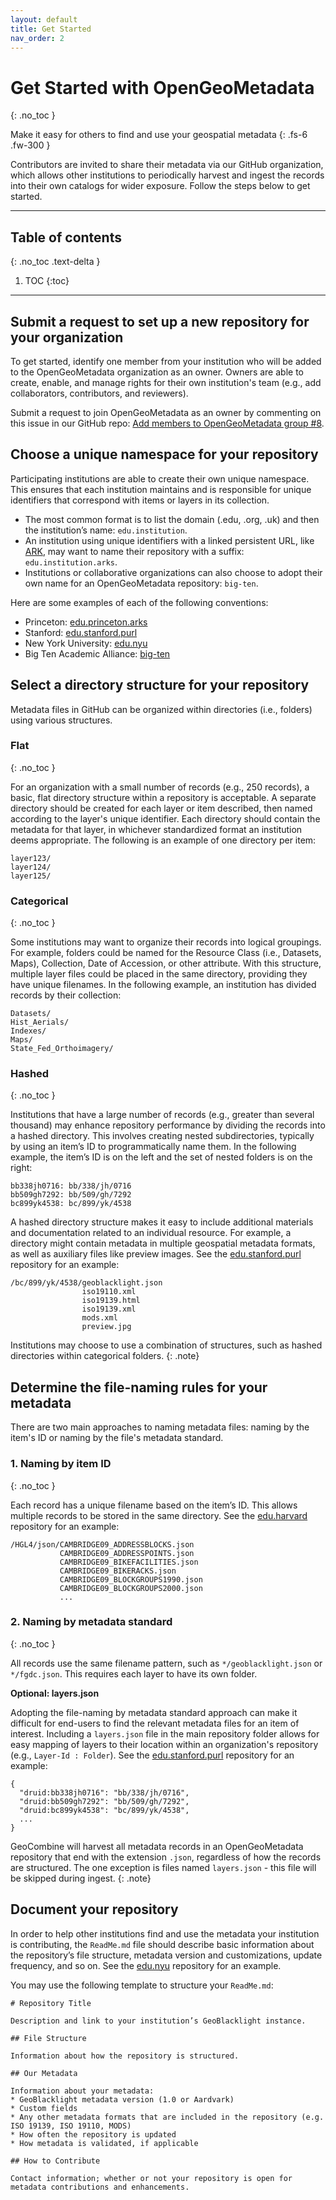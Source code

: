 ```yaml
---
layout: default
title: Get Started
nav_order: 2
---
```


# Get Started with OpenGeoMetadata
{: .no_toc }

Make it easy for others to find and use your geospatial metadata
{: .fs-6 .fw-300 }

Contributors are invited to share their metadata via our GitHub organization, which allows other institutions to periodically harvest and ingest the records into their own catalogs for wider exposure. Follow the steps below to get started.

---
## Table of contents
{: .no_toc .text-delta }

1. TOC
{:toc}

---

## Submit a request to set up a new repository for your organization

To get started, identify one member from your institution who will be added to the OpenGeoMetadata organization as an owner. Owners are able to create, enable, and manage rights for their own institution's team (e.g., add collaborators, contributors, and reviewers).

Submit a request to join OpenGeoMetadata as an owner by commenting on this issue in our GitHub repo: [Add members to OpenGeoMetadata group #8](https://github.com/OpenGeoMetadata/metadatarepository/issues/8).

## Choose a unique namespace for your repository

Participating institutions are able to create their own unique namespace. This ensures that each institution maintains and is responsible for unique identifiers that correspond with items or layers in its collection.

* The most common format is to list the domain (.edu, .org, .uk) and then the institution’s name: `edu.institution`.
* An institution using unique identifiers with a linked persistent URL, like [ARK](https://en.wikipedia.org/wiki/Archival_Resource_Key), may want to name their repository with a suffix: `edu.institution.arks`.
* Institutions or collaborative organizations can also choose to adopt their own name for an OpenGeoMetadata repository: `big-ten`.

Here are some examples of each of the following conventions:
* Princeton: [edu.princeton.arks](https://github.com/OpenGeoMetadata/edu.princeton.arks)
* Stanford: [edu.stanford.purl](https://github.com/OpenGeoMetadata/edu.stanford.purl)
* New York University: [edu.nyu](https://github.com/OpenGeoMetadata/edu.nyu)
* Big Ten Academic Alliance: [big-ten](https://github.com/OpenGeoMetadata/big-ten)

## Select a directory structure for your repository

Metadata files in GitHub can be organized within directories (i.e., folders) using various structures.

### Flat
{: .no_toc }

For an organization with a small number of records (e.g., 250 records), a basic, flat directory structure within a repository is acceptable. A separate directory should be created for each layer or item described, then named according to the layer's unique identifier. Each directory should contain the metadata for that layer, in whichever standardized format an institution deems appropriate. The following is an example of one directory per item:

```
layer123/
layer124/
layer125/
```

### Categorical
{: .no_toc }

Some institutions may want to organize their records into logical groupings. For example, folders could be named for the Resource Class (i.e., Datasets, Maps), Collection, Date of Accession, or other attribute. With this structure, multiple layer files could be placed in the same directory, providing they have unique filenames. In the following example, an institution has divided records by their collection:

```
Datasets/
Hist_Aerials/
Indexes/
Maps/
State_Fed_Orthoimagery/
```

### Hashed
{: .no_toc }

Institutions that have a large number of records (e.g., greater than several thousand) may enhance repository performance by dividing the records into a hashed directory. This involves creating nested subdirectories, typically by using an item’s ID to programmatically name them. In the following example, the item’s ID is on the left and the set of nested folders is on the right:

```
bb338jh0716: bb/338/jh/0716
bb509gh7292: bb/509/gh/7292
bc899yk4538: bc/899/yk/4538
```



A hashed directory structure makes it easy to include additional materials and documentation related to an individual resource. For example, a directory might contain metadata in multiple geospatial metadata formats, as well as auxiliary files like preview images. See the [edu.stanford.purl](https://github.com/OpenGeoMetadata/edu.stanford.purl/tree/master/bc/899/yk/4538) repository for an example:
```
/bc/899/yk/4538/geoblacklight.json
                iso19110.xml
                iso19139.html
                iso19139.xml
                mods.xml
                preview.jpg
```

Institutions may choose to use a combination of structures, such as hashed directories within categorical folders.
{: .note}

## Determine the file-naming rules for your metadata

There are two main approaches to naming metadata files: naming by the item's ID or naming by the file's metadata standard.

### 1. Naming by item ID
{: .no_toc }

Each record has a unique filename based on the item’s ID. This allows multiple records to be stored in the same directory. See the [edu.harvard](https://github.com/OpenGeoMetadata/edu.harvard) repository for an example:

```
/HGL4/json/CAMBRIDGE09_ADDRESSBLOCKS.json
           CAMBRIDGE09_ADDRESSPOINTS.json
           CAMBRIDGE09_BIKEFACILITIES.json
           CAMBRIDGE09_BIKERACKS.json
           CAMBRIDGE09_BLOCKGROUPS1990.json
           CAMBRIDGE09_BLOCKGROUPS2000.json
           ...
```

### 2. Naming by metadata standard
{: .no_toc }

All records use the same filename pattern, such as `*/geoblacklight.json` or `*/fgdc.json`. This requires each layer to have its own folder.

**Optional: layers.json**

Adopting the file-naming by metadata standard approach can make it difficult for end-users to find the relevant metadata files for an item of interest. Including a `layers.json` file in the main repository folder allows for easy mapping of layers to their location within an organization's repository (e.g., `Layer-Id : Folder`). See the [edu.stanford.purl](https://github.com/OpenGeoMetadata/edu.stanford.purl/blob/master/layers.json) repository for an example:

```
{
  "druid:bb338jh0716": "bb/338/jh/0716",
  "druid:bb509gh7292": "bb/509/gh/7292",
  "druid:bc899yk4538": "bc/899/yk/4538",
  ...
}
```

GeoCombine will harvest all metadata records in an OpenGeoMetadata repository that end with the extension `.json`, regardless of how the records are structured. The one exception is files named `layers.json` - this file will be skipped during ingest.
{: .note}

## Document your repository

In order to help other institutions find and use the metadata your institution is contributing, the `ReadMe.md` file should describe basic information about the repository’s file structure, metadata version and customizations, update frequency, and so on. See the [edu.nyu](https://github.com/OpenGeoMetadata/edu.nyu) repository for an example.

You may use the following template to structure your `ReadMe.md`:

```
# Repository Title

Description and link to your institution’s GeoBlacklight instance.

## File Structure

Information about how the repository is structured.

## Our Metadata

Information about your metadata:
* GeoBlacklight metadata version (1.0 or Aardvark)
* Custom fields
* Any other metadata formats that are included in the repository (e.g. ISO 19139, ISO 19110, MODS)
* How often the repository is updated
* How metadata is validated, if applicable

## How to Contribute

Contact information; whether or not your repository is open for metadata contributions and enhancements.
```
